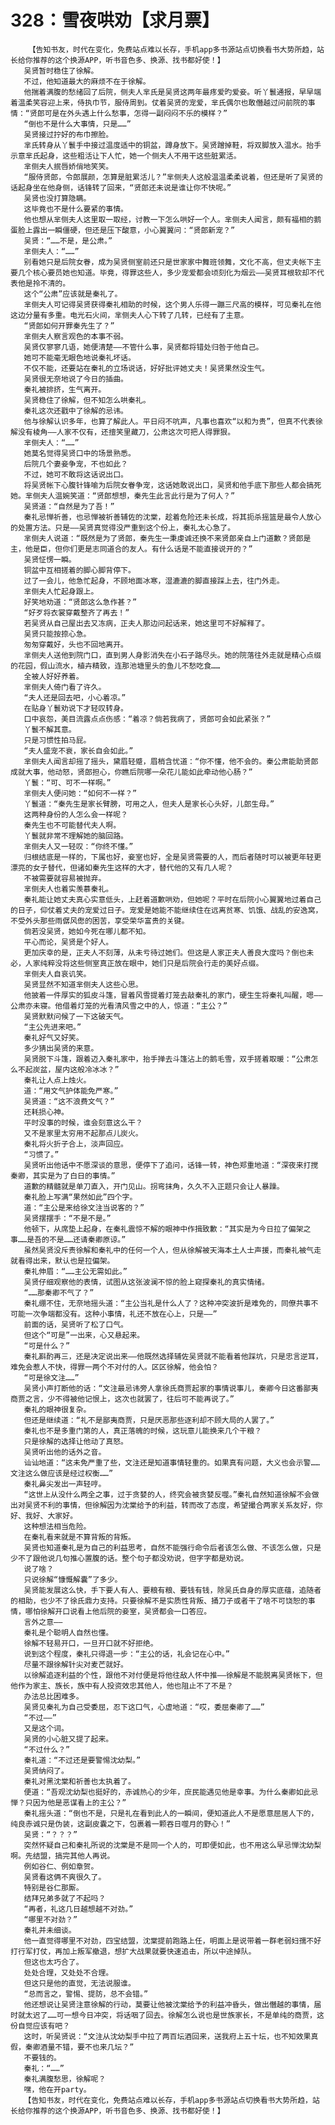 # 328：雪夜哄劝【求月票】
        【告知书友，时代在变化，免费站点难以长存，手机app多书源站点切换看书大势所趋，站长给你推荐的这个换源APP，听书音色多、换源、找书都好使！】
       吴贤暂时稳住了徐解。
       不过，他知道最大的麻烦不在于徐解。
       他揣着满腹的愁绪回了后院，侧夫人芈氏是吴贤这两年最疼爱旳爱妾。听丫鬟通报，早早端着温柔笑容迎上来，侍执巾节，服侍周到。仗着吴贤的宠爱，芈氏偶尔也敢僭越过问前院的事情：“贤郎可是在外头遇上什么愁事，怎得一副闷闷不乐的模样？”
       “倒也不是什么大事情，只是……”
       吴贤接过拧好的布巾擦脸。
       芈氏转身从丫鬟手中接过温度适中的铜盆，蹲身放下。吴贤蹭掉鞋，将双脚放入温水。抬手示意芈氏起身，这些粗活让下人忙，她一个侧夫人不用干这些脏累活。
       芈侧夫人抿唇娇俏地笑笑。
       “服侍贤郎，令郎展颜，怎算是脏累活儿？”芈侧夫人这般温温柔柔说着，但还是听了吴贤的话起身坐在他身侧，话锋转了回来，“贤郎还未说是谁让你不快呢。”
       吴贤也没打算隐瞒。
       这毕竟也不是什么要紧的事情。
       他也想从芈侧夫人这里取一取经，讨教一下怎么哄好一个人。芈侧夫人闻言，颇有福相的鹅蛋脸上露出一瞬僵硬，但还是压下酸意，小心翼翼问：“贤郎新宠？”
       吴贤：“……不是，是公肃。”
       芈侧夫人：“……”
       别看她只是后院女眷，成为吴贤侧室前还只是世家家中舞班领舞，文化不高，但丈夫帐下主要几个核心要员她也知道。毕竟，得罪这些人，多少宠爱都会顷刻化为烟云——吴贤耳根软却不代表他是拎不清的。
       这个“公肃”应该就是秦礼了。
       芈侧夫人可记得吴贤获得秦礼相助的时候，这个男人乐得一蹦三尺高的模样，可见秦礼在他这边分量有多重。电光石火间，芈侧夫人心下转了几转，已经有了主意。
       “贤郎如何开罪秦先生了？”
       芈侧夫人察言观色的本事不弱。
       吴贤仅寥寥几语，她便清楚——不管什么事，吴贤都将错处归咎于他自己。
       她可不能毫无眼色地说秦礼坏话。
       不仅不能，还要站在秦礼的立场说话，好好批评她丈夫！吴贤果然没生气。
       吴贤很无奈地说了今日的插曲。
       秦礼被排挤，生气离开。
       吴贤稳住了徐解，但不知怎么哄秦礼。
       秦礼这次还戳中了徐解的忌讳。
       他与徐解认识多年，也算了解此人。平日闷不吭声，凡事也喜欢“以和为贵”，但真不代表徐解没有棱角——人家不仅有，还擅笑里藏刀，公肃这次可把人得罪狠。
       芈侧夫人：“……”
       她莫名觉得吴贤口中的场景熟悉。
       后院几个妻妾争宠，不也如此？
       不过，她可不敢将这话说出口。
       将吴贤帐下心腹针锋喻为后院女眷争宠，这话她敢说出口，吴贤和他手底下那些人都会搞死她。芈侧夫人温婉笑道：“贤郎想想，秦先生此言此行是为了何人？”
       吴贤道：“自然是为了吾！”
       秦礼忌惮祈善，也忌惮被祈善辅佐的沈棠，趁着危险还未长成，将其扼杀摇篮是最令人放心的处置方法。只是——吴贤真觉得没严重到这个份上，秦礼太心急了。
       芈侧夫人说道：“既然是为了贤郎，秦先生一秉虔诚还换不来贤郎亲自上门道歉？贤郎是主，他是臣，但你们更是志同道合的友人。有什么话是不能直接说开的？”
       吴贤怔愣一瞬。
       铜盆中互相搓着的脚心脚背停下。
       过了一会儿，他急忙起身，不顾地面冰寒，湿漉漉的脚直接踩上去，往门外走。
       芈侧夫人忙起身跟上。
       好笑地劝道：“贤郎这么急作甚？”
       “好歹将衣裳穿戴整齐了再去！”
       若吴贤从自己屋出去又冻病，正夫人那边问起话来，她这里可不好解释了。
       吴贤只能按捺心急。
       匆匆穿戴好，头也不回地离开。
       芈侧夫人送他到院门口，直到男人身影消失在小石子路尽头。她的院落往外走就是精心点缀的花园，假山流水，植卉精致，连那池塘里头的鱼儿不愁吃食……
       全被人好好养着。
       芈侧夫人倚门看了许久。
       “夫人还是回去吧，小心着凉。”
       在贴身丫鬟劝说下才轻叹转身。
       口中哀怨，美目流露点点伤感：“着凉？倘若我病了，贤郎可会如此紧张？”
       丫鬟不解其意。
       只是习惯性拍马屁。
       “夫人盛宠不衰，家长自会如此。”
       芈侧夫人闻言却摇了摇头，黛眉轻蹙，眉梢含忧道：“你不懂，他不会的。秦公肃能助贤郎成就大事，他动怒，贤郎担心，你瞧后院哪一朵花儿能如此牵动他心肠？”
       丫鬟：“可、可不一样啊。”
       芈侧夫人便问她：“如何不一样？”
       丫鬟道：“秦先生是家长臂膀，可用之人，但夫人是家长心头好，儿郎生母。”
       这两种身份的人怎么会一样呢？
       秦先生也不可能替代夫人啊。
       丫鬟就非常不理解她的脑回路。
       芈侧夫人又一轻叹：“你终不懂。”
       归根结底是一样的，下属也好，妾室也好，全是吴贤需要的人，而后者随时可以被更年轻更漂亮的女子替代，但诸如秦先生这样的大才，替代他的又有几人呢？
       不被需要就容易被抛弃。
       芈侧夫人也着实羡慕秦礼。
       秦礼能让她丈夫真心实意低头，上赶着道歉哄劝，但她呢？平时在后院小心翼翼地过着自己的日子，仰仗着丈夫的宠爱过日子。宠爱是她能不能继续住在远离贫寒、饥饿、战乱的安逸窝，不受外头那些雨僝风僽的困苦，享受荣华富贵的关键。
       倘若没吴贤，她如今死在哪儿都不知。
       平心而论，吴贤是个好人。
       更加庆幸的是，正夫人不刻薄，从未亏待过她们。但这是人家正夫人善良大度吗？倒也未必，人家纯粹没将这些侧室真正放在眼中，她们只是后院会行走的美好点缀。
       芈侧夫人自哀讥笑。
       吴贤显然不知道芈侧夫人这些心思。
       他披着一件厚实的狐皮斗篷，冒着风雪提着灯笼去敲秦礼的家门，硬生生将秦礼叫醒，嗯——公肃亦未寝。他借着灯笼的光看清风雪之中的人，惊道：“主公？”
       吴贤默默问候了一下这破天气。
       “主公先进来吧。”
       秦礼好气又好笑。
       多少猜出吴贤的来意。
       吴贤脱下斗篷，跟着迈入秦礼家中，抬手掸去斗篷沾上的鹅毛雪，双手搓着取暖：“公肃怎么不起炭盆，屋内这般冷冰冰？”
       秦礼让人点上烛火。
       道：“用文气护体能免严寒。”
       吴贤道：“这不浪费文气？”
       还耗损心神。
       平时没事的时候，谁会刻意这么干？
       又不是家里太穷用不起那点儿炭火。
       秦礼将火折子合上，淡声回应。
       “习惯了。”
       吴贤听出他话中不愿深谈的意思，便停下了追问，话锋一转，神色郑重地道：“深夜来打搅秦卿，其实是为了白日的事情。”
       道歉的精髓就是单刀直入，开门见山。拐弯抹角，久久不入正题只会让人暴躁。
       秦礼脸上写满“果然如此”四个字。
       道：“主公是来给徐文注当说客的？”
       吴贤摆摆手：“不是不是。”
       他顿下，从席垫上起身，在秦礼震惊不解的眼神中作揖致歉：“其实是为今日拉了偏架之事……是吾的不是……还请秦卿原谅。”
       虽然吴贤没斥责徐解和秦礼中的任何一个人，但从徐解被天海本土人士声援，而秦礼被气走就看得出来，默认也是拉偏架。
       秦礼伸眉：“……主公无需如此。”
       吴贤仔细观察他的表情，试图从这张波澜不惊的脸上窥探秦礼的真实情绪。
       “……那秦卿不气了？”
       秦礼绷不住，无奈地摇头道：“主公当礼是什么人了？这种冲突波折是难免的，同僚共事不可能一次争端都没有。这种小事情，礼还不放在心上，只是——”
       前面的话，吴贤听了松了口气。
       但这个“可是”一出来，心又悬起来。
       “可是什么？”
       秦礼斟酌再三，还是决定说出来——他既然选择辅佐吴贤就不能看着他踩坑，只是忠言逆耳，难免会惹人不快，得罪一两个不对付的人。区区徐解，他会怕？
       “可是徐文注……”
       吴贤小声打断他的话：“文注最忌讳旁人拿徐氏商贾起家的事情说事儿，秦卿今日这番鄙夷商贾之言，少不得被他记恨上，这次也就罢了，往后可不能再说了。”
       秦礼的眼神很复杂。
       但还是继续道：“礼不是鄙夷商贾，只是厌恶那些逐利却不顾大局的人罢了。”
       秦礼也不是多重门第的人，真正落魄的时候，这玩意儿能换来几个干粮？
       只是徐解的选择让他动了真怒。
       吴贤听出他的话外之音。
       讪讪地道：“这未免严重了些，文注还是知道事情轻重的。如果真有问题，大义也会示警……文注这么做应该是经过权衡……”
       秦礼鼻尖发出一声轻哼。
       “这世上从没什么两全之事，过于贪婪的人，终究会被贪婪反噬。”秦礼自然知道徐解不会做出对吴贤不利的事情，但徐解因为沈棠给予的利益，转而改了态度，希望撮合两家关系友好，你好、我好、大家好。
       这种想法相当危险。
       在秦礼看来就是不算背叛的背叛。
       吴贤也知道秦礼是为自己的利益思考，自然不能强行命令后者该怎么做、不该怎么做，只是少不了跟他说几句推心置腹的话。整个句子都没劝说，但字字都是劝说。
       说了啥？
       只说徐解“慷慨解囊”了多少。
       吴贤能发展这么快，手下要人有人、要粮有粮、要钱有钱，除吴氏自身的厚实底蕴，追随者的相助，也少不了徐氏鼎力支持。只要徐解不是实质性背叛、捅刀子或者干了啥不可饶恕的事情，哪怕徐解开口说看上他后院的妾室，吴贤都会一口答应。
       言外之意——
       秦礼是个聪明人自然也懂。
       徐解不轻易开口，一旦开口就不好拒绝。
       说到这个程度，秦礼只得退一步：“主公的话，礼会记在心中。”
       尽量不跟徐解针尖对麦芒就好。
       以徐解追逐利益的个性，跟他不对付便是将他往敌人怀中推——徐解是不能脱离吴贤帐下，但他作为家主、族长，族中有人投资效忠其他人，他也阻止不了不是？
       办法总比困难多。
       吴贤见秦礼为自己受委屈，忍下这口气，心虚地道：“哎，委屈秦卿了……”
       “不过——”
       又是这个词。
       吴贤的小心脏又提了起来。
       “不过什么？”
       秦礼道：“不过还是要警惕沈幼梨。”
       吴贤纳闷了。
       秦礼对黑沈棠和祈善也太执着了。
       便道：“吾观沈幼梨也挺好的，赤诚热心的少年，庶民能遇见他是幸事。为什么秦卿如此忌惮？只因为他是恶谋看上的主公？”
       秦礼摇头道：“倒也不是，只是礼在看到此人的一瞬间，便知道此人不是愿意屈居人下的，纯良赤诚只是伪装，这副皮囊之下，包裹着一颗吞日噬月的野心！”
       吴贤：“？？？”
       突然怀疑自己和秦礼所说的沈棠是不是同一个人的，可即便如此，也不用这么早忌惮沈幼梨啊。先结盟，搞完其他人再说。
       例如谷仁、例如章贺。
       吴贤看这俩不爽很久了。
       特别是谷仁那厮。
       结拜兄弟多就了不起吗？
       “再者，礼这几日越想越不对劲。”
       “哪里不对劲？”
       秦礼并未细谈。
       他一直觉得哪里不对劲，四宝结盟，沈棠提前跑路上任，明面上是说带着一群老弱妇孺不好打行军打仗，再加上叛军撤退，想扩大战果就要快速追击，所以中途掉队。
       但这也太巧合了。
       处处合理，又处处不合理。
       但这只是他的直觉，无法说服谁。
       “总而言之，警惕、提防，总不会错。”
       他还想说让吴贤注意徐解的行动，莫要让他被沈棠给予的利益冲昏头，做出僭越的事情，届时就太迟了……可一想今日冲突，将话咽了回去。徐解怎么说也是世族家长，不是单纯的商贾，这份自觉应该有吧？
       这时，听吴贤说：“文注从沈幼梨手中拉了两百坛酒回来，送我府上五十坛，也不知效果真假，秦卿酒量不错，要不也来几坛？”
       不要钱的。
       秦礼：“……”
       秦礼满腹愁思，徐解呢？
       嘿，他在开party。
       【告知书友，时代在变化，免费站点难以长存，手机app多书源站点切换看书大势所趋，站长给你推荐的这个换源APP，听书音色多、换源、找书都好使！】
